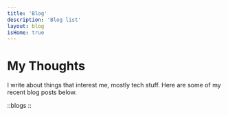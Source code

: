 ```yaml
---
title: 'Blog'
description: 'Blog list'
layout: blog
isHome: true
---
```


# My Thoughts

I write about things that interest me, mostly tech stuff. Here are some of my recent blog posts below.

::blogs
::
